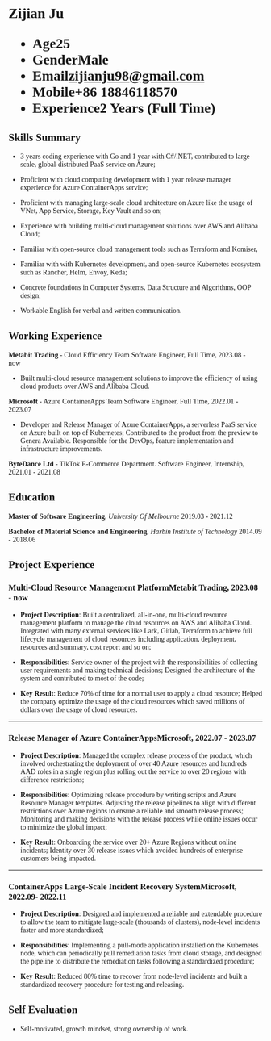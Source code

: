 <h1 style="font-family:Times New Roman, Times, serif">
  <span>Zijian Ju</span>
  <ul>
    <li><span>Age</span>25</li>
    <li><span>Gender</span>Male</li>
    <li><span>Email</span><a href="mailto:zijianju98@gmail.com">zijianju98@gmail.com</a></li>
    <li><span>Mobile</span>+86 18846118570</li>
    <li><span>Experience</span>2 Years (Full Time)</li>
  </ul>
</h1>



<!-- ## <span style="font-family:Times New Roman, Times, serif">Career Objective</span>
- **<span style="font-family:Times New Roman, Times, serif">Software Engineer</span>** -->

## <span style="font-family:Times New Roman, Times, serif">Skills Summary</span>

<span style="font-family:Times New Roman, Times, serif">

- 3 years coding experience with Go and 1 year with C#/.NET, contributed to large scale, global-distributed PaaS service on Azure;

- Proficient with cloud computing development with 1 year release manager experience for Azure ContainerApps service;

- Proficient with managing large-scale cloud architecture on Azure like the usage of VNet, App Service, Storage, Key Vault and so on;

- Experience with building multi-cloud management solutions over AWS and Alibaba Cloud;

- Familiar with open-source cloud management tools such as Terraform and Komiser,

- Familiar with with Kubernetes development, and open-source Kubernetes ecosystem such as Rancher, Helm, Envoy, Keda;

- Concrete foundations in Computer Systems, Data Structure and Algorithms, OOP design; 
  
- Workable English for verbal and written communication. 

</span>

## <span style="font-family:Times New Roman, Times, serif">Working Experience</span>

<span style="font-family:Times New Roman, Times, serif"> 


**Metabit Trading** - Cloud Efficiency Team <span class="right">Software Engineer, Full Time, 2023.08 - now&ensp;&ensp;&ensp; </span><br>

- Built multi-cloud resource management solutions to improve the efficiency of using cloud products over AWS and Alibaba Cloud.

</span>

<span style="font-family:Times New Roman, Times, serif"> 


**Microsoft** - Azure ContainerApps Team  <span class="right">Software Engineer, Full Time, 2022.01 - 2023.07</span><br>

- Developer and Release Manager of Azure ContainerApps, a serverless PaaS service on Azure built on top of Kubernetes; Contributed to the product from the preview to Genera Available. Responsible for the DevOps, feature implementation and infrastructure improvements.

</span>

<span style="font-family:Times New Roman, Times, serif"> 

**ByteDance Ltd** - TikTok E-Commerce Department. <span class="right">Software Engineer, Internship, 2021.01 - 2021.08</span><br>

</span>

## <span style="font-family:Times New Roman, Times, serif"> Education</span>

<span style="font-family:Times New Roman, Times, serif">
 
**Master of Software Engineering**, *University Of Melbourne* <span class="right">2019.03 - 2021.12</span><br>

**Bachelor of Material Science and Engineering**, *Harbin Institute of Technology*  <span class="right">2014.09 - 2018.06</span>
 
 </span>

## <span style="font-family:Times New Roman, Times, serif">Project Experience</span>

### <span style="font-family:Times New Roman, Times, serif">Multi-Cloud Resource Management Platform</span><span class="right"><span style="font-family:Times New Roman, Times, serif">Metabit Trading, 2023.08 - now </span></span>

<span style="font-family: Times New Roman, Times, serif">

- **Project Description**: Built a centralized, all-in-one, multi-cloud resource management platform to manage the cloud resources on AWS and Alibaba Cloud. Integrated with many external services like Lark, Gitlab, Terraform to achieve full lifecycle management of cloud resources including application, deployment, resources and summary, cost report and so on;


- **Responsibilities**: Service owner of the project with the responsibilities of collecting user requirements and making technical decisions; Designed the architecture of the system and contributed to most of the code;

- **Key Result**: Reduce 70% of time for a normal user to apply a cloud resource; Helped the company optimize the usage of the cloud resources which saved millions of dollars over the usage of cloud resources.

</span>

--- 

### <span style="font-family:Times New Roman, Times, serif"> Release Manager of Azure ContainerApps</span><span class="right"><span style="font-family:Times New Roman, Times, serif">Microsoft, 2022.07 - 2023.07</span></span>

<span style="font-family: Times New Roman, Times, serif">

- **Project Description**: Managed the complex release process of the product, which involved orchestrating the deployment of over 40 Azure resources and hundreds AAD roles in a single region plus rolling out the service to over 20 regions with difference restrictions;

- **Responsibilities**:  Optimizing release procedure by writing scripts and Azure Resource Manager templates. Adjusting the release pipelines to align with different restrictions over Azure regions to ensure a reliable and smooth release process; Monitoring and making decisions with the release process while online issues occur to minimize the global impact;

- **Key Result**: Onboarding the service over 20+ Azure Regions without online incidents; Identity over 30 release issues which avoided hundreds of enterprise customers being impacted.

</span>

---

### <span style="font-family:Times New Roman, Times, serif">ContainerApps Large-Scale Incident Recovery System</span><span class="right"><span style="font-family:Times New Roman, Times, serif">Microsoft, 2022.09- 2022.11 </span></span>

<span style="font-family: Times New Roman, Times, serif">

- **Project Description**: Designed and implemented a reliable and extendable procedure to allow the team to mitigate large-scale (thousands of clusters), node-level incidents faster and more standardized; 

- **Responsibilities**: Implementing a pull-mode application installed on the Kubernetes node, which can periodically pull remediation tasks from cloud storage, and designed the pipeline to distribute the remediation tasks following a standardized procedure; 

- **Key Result**: Reduced 80% time to recover from node-level incidents and built a standardized recovery procedure for testing and releasing.

</span>


## <span style="font-family:Times New Roman, Times, serif"> Self Evaluation </span>

<span style="font-family:Times New Roman, Times, serif">

- Self-motivated, growth mindset, strong ownership of work.

</span>
